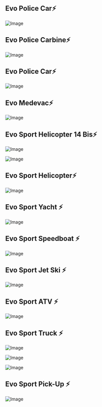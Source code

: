 <!--
**evolutiatech/evolutiatech** is a ✨ _special_ ✨ repository because its `README.md` (this file) appears on your GitHub profile.

Here are some ideas to get you started:

- 🔭 I’m currently working on ...
- 🌱 I’m currently learning ...
- 👯 I’m looking to collaborate on ...
- 🤔 I’m looking for help with ...
- 💬 Ask me about ...
- 📫 How to reach me: ...
- 😄 Pronouns: ...
- ⚡ Fun fact: ...
-->

## Evo Police Car⚡

![Image](https://github.com/user-attachments/assets/7f847d9e-0bcc-420d-b571-939d7f60e96a)

## Evo Police Carbine⚡

![Image](https://github.com/user-attachments/assets/d159f29b-2dc7-4a4c-91af-94e8d659ef5c)

## Evo Police Car⚡

![Image](https://github.com/user-attachments/assets/468d61f5-02d5-48a6-bb6c-0180c4ac47e0)

## Evo Medevac⚡

![Image](https://github.com/user-attachments/assets/76c65c92-418e-4879-a983-c9e2fef0c3d9)

## Evo Sport Helicopter 14 Bis⚡

![Image](https://github.com/user-attachments/assets/a6ef830a-5c55-45dd-a496-3425abc8670b)

![Image](https://github.com/user-attachments/assets/fa15991d-6b34-40fa-81ab-a31acb611fb6)

## Evo Sport Helicopter⚡

![Image](https://github.com/user-attachments/assets/4783cf10-a444-47ef-a90d-f3f907641998)

## Evo Sport Yacht ⚡

![Image](https://github.com/user-attachments/assets/8902421b-7e20-4d9b-8180-f64916fbb883)

## Evo Sport Speedboat ⚡

![Image](https://github.com/user-attachments/assets/2fd05864-fd8f-4b1c-9601-e0bf5aa38e03)

## Evo Sport Jet Ski ⚡

![Image](https://github.com/user-attachments/assets/1c9060fa-91d2-4bf0-a952-c16cfa740b38)

## Evo Sport ATV ⚡

![Image](https://github.com/user-attachments/assets/ea90eb27-5dec-4073-a6fe-b49349f46df2)

## Evo Sport Truck ⚡

![Image](https://github.com/user-attachments/assets/ce371506-c017-4627-a014-618fa07ebb18)

![Image](https://github.com/user-attachments/assets/0ecff6e6-7452-454e-8553-46fa1183184e)

![Image](https://github.com/user-attachments/assets/c5fe2373-b429-46f9-a97d-a446c39e523c)

## Evo Sport Pick-Up ⚡

![Image](https://github.com/user-attachments/assets/43185f12-876b-49ec-90f6-df115cfe62fb)
